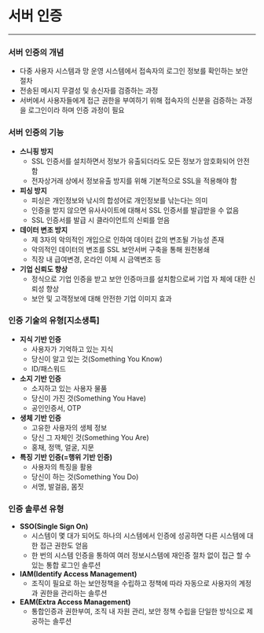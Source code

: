 # 서버 인증

---

### 서버 인증의 개념
- 다중 사용자 시스템과 망 운영 시스템에서 접속자의 로그인 정보를 확인하는 보안 절차
- 전송된 메시지 무결성 및 송신자를 검증하는 과정
- 서버에서 사용자들에게 접근 권한을 부여하기 위해 접속자의 신분을 검증하는 과정을 로그인이라 하며 인증 과정이 필요

### 서버 인증의 기능
- **스니핑 방지**
  - SSL 인증서를 설치하면서 정보가 유출되더라도 모든 정보가 암호화되어 안전함
  - 전자상거래 상에서 정보유출 방지를 위해 기본적으로 SSL을 적용해야 함
- **피싱 방지**
  - 피싱은 개인정보와 낚시의 합성어로 개인정보를 낚는다는 의미
  - 인증을 받지 않으면 유사사이트에 대해서 SSL 인증서를 발급받을 수 없음
  - SSL 인증서를 발급 시 클라이언트의 신뢰를 얻음
- **데이터 변조 방지**
  - 제 3자의 악의적인 개입으로 인하여 데이터 값의 변조될 가능성 존재
  - 악의적인 데이터의 변조를 SSL 보안서버 구축을 통해 원천봉쇄
  - 직장 내 급여변경, 온라인 이체 시 금액변조 등
- **기업 신뢰도 향상**
  - 정식으로 기업 인증을 받고 보안 인증마크를 설치함으로써 기업 자 체에 대한 신뢰성 향상
  - 보안 및 고객정보에 대해 안전한 기업 이미지 효과

### 인증 기술의 유형[지소생특]
- **지식 기반 인증**
  - 사용자가 기억하고 있는 지식
  - 당신이 알고 있는 것(Something You Know)
  - ID/패스워드
- **소지 기반 인증**
  - 소지하고 있는 사용자 물품
  - 당신이 가진 것(Something You Have)
  - 공인인증서, OTP
- **생체 기반 인증**
  - 고유한 사용자의 생체 정보
  - 당신 그 자체인 것(Something You Are)
  - 홍채, 정맥, 얼굴, 지문
- **특징 기반 인증(=행위 기반 인증)**
  - 사용자의 특징을 활용
  - 당신이 하는 것(Something You Do)
  - 서명, 발걸음, 몸짓

### 인증 솔루션 유형
- **SSO(Single Sign On)**
  - 시스템이 몇 대가 되어도 하나의 시스템에서 인증에 성공하면 다른 시스템에 대한 접근 권한도 얻음
  - 한 번의 시스템 인증을 통하여 여러 정보시스템에 재인증 절차 없이 접근 할 수 있는 통합 로그인 솔루션
- **IAM(Identify Access Management)**
  - 조직이 필요로 하는 보안정책을 수립하고 정책에 따라 자동으로 사용자의 계정과 권한을 관리하는 솔루션
- **EAM(Extra Access Management)**
  - 통합인증과 권한부여, 조직 내 자원 관리, 보안 정책 수립을 단일한 방식으로 제공하는 솔루션


